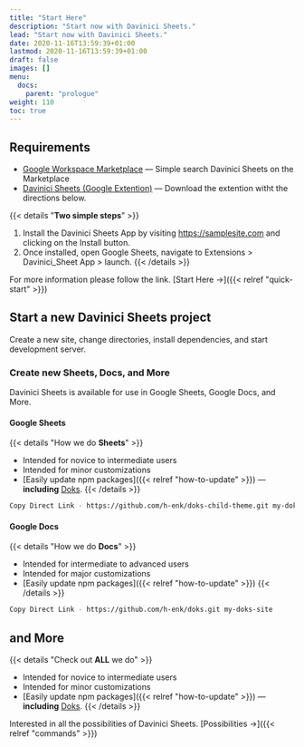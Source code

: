 ```yaml
---
title: "Start Here"
description: "Start now with Davinici Sheets."
lead: "Start now with Davinici Sheets."
date: 2020-11-16T13:59:39+01:00
lastmod: 2020-11-16T13:59:39+01:00
draft: false
images: []
menu:
  docs:
    parent: "prologue"
weight: 110
toc: true
---
```


## Requirements

- [Google Workspace Marketplace](https://workspace.google.com/u/2/marketplace) — Simple search Davinici Sheets on the Marketplace
- [Davinici Sheets (Google Extention)](https://samplesite.com) — Download the extention witht the directions below.

{{< details "<b>Two simple steps</b>" >}}
1. Install the Davinici Sheets App by visiting https://samplesite.com and clicking on the Install button.
2. Once installed, open Google Sheets, navigate to Extensions > Davinici_Sheet App > launch.
{{< /details >}}

For more information please follow the link. [Start Here →]({{< relref "quick-start" >}})

## Start a new Davinici Sheets project

Create a new site, change directories, install dependencies, and start development server.

### Create new Sheets, Docs, and More

Davinici Sheets is available for use in Google Sheets, Google Docs, and More.

#### Google Sheets

{{< details "How we do <b>Sheets</b>" >}}
- Intended for novice to intermediate users
- Intended for minor customizations
- [Easily update npm packages]({{< relref "how-to-update" >}}) — __including__ [Doks](https://www.npmjs.com/package/@hyas/doks).
{{< /details >}}

```bash
Copy Direct Link - https://github.com/h-enk/doks-child-theme.git my-doks-site
```

#### Google Docs

{{< details "How we do <b>Docs</b>" >}}
- Intended for intermediate to advanced users
- Intended for major customizations
- [Easily update npm packages]({{< relref "how-to-update" >}})
{{< /details >}}

```bash
Copy Direct Link - https://github.com/h-enk/doks.git my-doks-site
```

## and More

{{< details "Check out <b>ALL</b> we do" >}}
- Intended for novice to intermediate users
- Intended for minor customizations
- [Easily update npm packages]({{< relref "how-to-update" >}}) — __including__ [Doks](https://www.npmjs.com/package/@hyas/doks).
{{< /details >}}

Interested in all the possibilities of Davinici Sheets. [Possibilities →]({{< relref "commands" >}})
